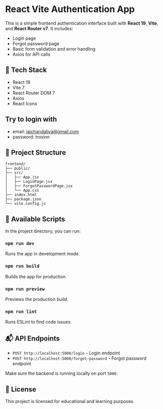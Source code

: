 # React Vite Authentication App

This is a simple frontend authentication interface built with **React 19**, **Vite**, and **React Router v7**. It includes:
- Login page
- Forgot password page
- Basic form validation and error handling
- Axios for API calls

## 🚀 Tech Stack

- React 19
- Vite 7
- React Router DOM 7
- Axios
- React Icons

## Try to login with
- email: jaichandaliya@gmail.com
- password: troxinn

## 📂 Project Structure

```
frontend/
├── public/
├── src/
│   ├── App.jsx
│   ├── LoginPage.jsx
│   ├── ForgotPasswordPage.jsx
│   └── App.css
├── index.html
├── package.json
└── vite.config.js
```

## 🔧 Available Scripts

In the project directory, you can run:

### `npm run dev`
Runs the app in development mode.

### `npm run build`
Builds the app for production.

### `npm run preview`
Previews the production build.

### `npm run lint`
Runs ESLint to find code issues.

## 📬 API Endpoints

- `POST http://localhost:5000/login` - Login endpoint
- `POST http://localhost:5000/forgot-password` - Forgot password endpoint

Make sure the backend is running locally on port `5000`.

## 📝 License

This project is licensed for educational and learning purposes.
